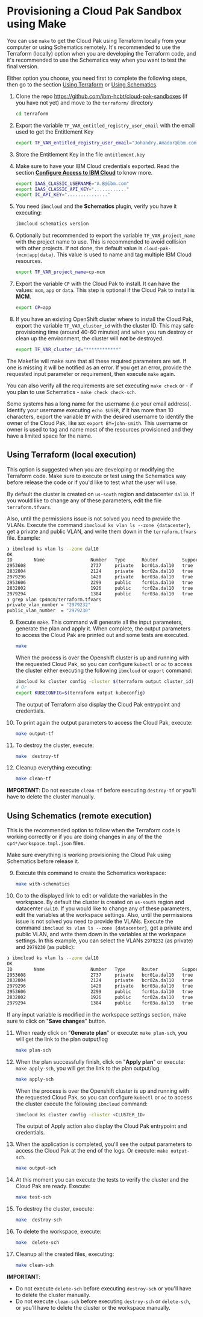 # Provisioning a Cloud Pak Sandbox using Make

You can use `make` to get the Cloud Pak using Terraform locally from your computer or using Schematics remotely. It's recommended to use the Terraform (locally) option when you are developing the Terraform code, and it's recommended to use the Schematics way when you want to test the final version.

Either option you choose, you need first to complete the following steps, then go to the section [Using Terraform](#using-terraform-local-execution) or [Using Schematics](#using-schematics-remote-execution).

1. Clone the repo https://github.com/ibm-hcbt/cloud-pak-sandboxes (if you have not yet) and move to the `terraform/` directory

   ```bash
   cd terraform
   ```

2. Export the variable `TF_VAR_entitled_registry_user_email` with the email used to get the Entitlement Key

   ```bash
   export TF_VAR_entitled_registry_user_email="Johandry.Amador@ibm.com"
   ```

3. Store the Entitlement Key in the file `entitlement.key`

4. Make sure to have your IBM Cloud credentials exported. Read the section **[Configure Access to IBM Cloud](./README.md)** to know more.

   ```bash
   export IAAS_CLASSIC_USERNAME="A.B@ibm.com"
   export IAAS_CLASSIC_API_KEY="............"
   export IC_API_KEY="..............."
   ```

5. You need `ibmcloud` and the **Schematics** plugin, verify you have it executing:

   ```bash
   ibmcloud schematics version
   ```

6. Optionally but recommended to export the variable `TF_VAR_project_name` with the project name to use. This is recommended to avoid collision with other projects. If not done, the default value is `cloud-pak-{mcm|app|data}`. This value is used to name and tag multiple IBM Cloud resources.

   ```bash
   export TF_VAR_project_name=cp-mcm
   ```

7. Export the variable `CP` with the Cloud Pak to install. It can have the values: `mcm`, `app` or `data`. This step is optional if the Cloud Pak to install is **MCM**.

   ```bash
   export CP=app
   ```

8. If you have an existing OpenShift cluster where to install the Cloud Pak, export the variable `TF_VAR_cluster_id` with the cluster ID. This may safe provisioning time (around 40-60 minutes) and when you run destroy or clean up the environment, the cluster will **not** be destroyed.

   ```bash
   export TF_VAR_cluster_id="************"
   ```

The Makefile will make sure that all these required parameters are set. If one is missing it will be notified as an error. If you get an error, provide the requested input parameter or requirement, then execute `make` again.

You can also verify all the requirements are set executing `make check` or - if you plan to use Schematics - `make check check-sch`.

Some systems has a long name for the username (i.e your email address). Identify your username executing `echo $USER`, if it has more than 10 characters, export the variable `BY` with the desired username to identify the owner of the Cloud Pak, like so: `export BY=john-smith`. This username or owner is used to tag and name most of the resources provisioned and they have a limited space for the name.

## Using Terraform (local execution)

This option is suggested when you are developing or modifying the Terraform code. Make sure to execute or test using the Schematics way before release the code or if you'd like to test what the user will use.

By default the cluster is created on `us-south` region and datacenter `dal10`. If you would like to change any of these parameters, edit the file `terraform.tfvars`.

Also, until the permissions issue is not solved you need to provide the VLANs. Execute the command `ibmcloud ks vlan ls --zone {datacenter}`, get a private and public VLAN, and write them down in the `terraform.tfvars` file. Example:

```bash
❯ ibmcloud ks vlan ls --zone dal10
OK
ID        Name                 Number   Type      Router         Supports Virtual Workers
2953608                        2737     private   bcr01a.dal10   true
2832804                        2124     private   bcr02a.dal10   true
2979296                        1420     private   bcr03a.dal10   true
2953606                        2299     public    fcr01a.dal10   true
2832802                        1926     public    fcr02a.dal10   true
2979294                        1384     public    fcr03a.dal10   true
❯ grep vlan cp4mcm/terraform.tfvars
private_vlan_number = "2979232"
public_vlan_number  = "2979230"
```

9. Execute `make`. This command will generate all the input parameters, generate the plan and apply it. When complete, the output parameters to access the Cloud Pak are printed out and some tests are executed.

   ```bash
   make
   ```

   When the process is over the Openshift cluster is up and running with the requested Cloud Pak, so you can configure `kubectl` or `oc` to access the cluster either executing the following `ibmcloud` or `export` command:

   ```bash
   ibmcloud ks cluster config -cluster $(terraform output cluster_id)
   # Or
   export KUBECONFIG=$(terraform output kubeconfig)
   ```

   The output of Terraform also display the Cloud Pak entrypoint and credentials.

10. To print again the output parameters to access the Cloud Pak, execute:

    ```bash
    make output-tf
    ```

11. To destroy the cluster, execute:

    ```bash
    make  destroy-tf
    ```

12. Cleanup everything executing:

    ```bash
    make clean-tf
    ```

**IMPORTANT**: Do not execute `clean-tf` before executing `destroy-tf` or you'll have to delete the cluster manually.

## Using Schematics (remote execution)

This is the recommended option to follow when the Terraform code is working correctly or if you are doing changes in any of the the `cp4*/workspace.tmpl.json` files.

Make sure everything is working provisioning the Cloud Pak using Schematics before release it.

9. Execute this command to create the Schematics workspace:

   ```bash
   make with-schematics
   ```

10. Go to the displayed link to edit or validate the variables in the workspace. By default the cluster is created on `us-south` region and datacenter `dal10`. If you would like to change any of these parameters, edit the variables at the workspace settings.
    Also, until the permissions issue is not solved you need to provide the VLANs. Execute the command `ibmcloud ks vlan ls --zone {datacenter}`, get a private and public VLAN, and write them down in the variables at the workspace settings. In this example, you can select the VLANs `2979232` (as private) and `2979230` (as public):

```bash
❯ ibmcloud ks vlan ls --zone dal10
OK
ID        Name                 Number   Type      Router         Supports Virtual Workers
2953608                        2737     private   bcr01a.dal10   true
2832804                        2124     private   bcr02a.dal10   true
2979296                        1420     private   bcr03a.dal10   true
2953606                        2299     public    fcr01a.dal10   true
2832802                        1926     public    fcr02a.dal10   true
2979294                        1384     public    fcr03a.dal10   true
```

If any input variable is modified in the workspace settings section, make sure to click on "**Save changes**" button.

11. When ready click on "**Generate plan**" or execute: `make plan-sch`, you will get the link to the plan output/log

    ```bash
    make plan-sch
    ```

12. When the plan successfully finish, click on "**Apply plan**" or execute: `make apply-sch`, you will get the link to the plan output/log.

    ```bash
    make apply-sch
    ```

    When the process is over the Openshift cluster is up and running with the requested Cloud Pak, so you can configure `kubectl` or `oc` to access the cluster execute the following `ibmcloud` command:

    ```bash
    ibmcloud ks cluster config -cluster <CLUSTER_ID>
    ```

    The output of Apply action also display the Cloud Pak entrypoint and credentials.

13. When the application is completed, you'll see the output parameters to access the Cloud Pak at the end of the logs. Or execute: `make output-sch`.

    ```bash
    make output-sch
    ```

14. At this moment you can execute the tests to verify the cluster and the Cloud Pak are ready. Execute:

    ```bash
    make test-sch
    ```

15. To destroy the cluster, execute:

    ```bash
    make  destroy-sch
    ```

16. To delete the workspace, execute:

    ```bash
    make  delete-sch
    ```

17. Cleanup all the created files, executing:

    ```bash
    make clean-sch
    ```

**IMPORTANT**:

- Do not execute `delete-sch` before executing `destroy-sch` or you'll have to delete the cluster manually.
- Do not execute `clean-sch` before executing `destroy-sch` or `delete-sch`, or you'll have to delete the cluster or the workspace manually.
